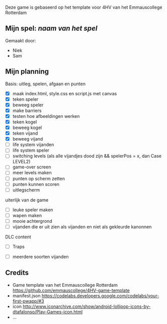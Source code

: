 Deze game is gebaseerd op het template voor 4HV van het Emmauscollege Rotterdam

## Mijn spel: *naam van het spel*
Gemaakt door:
- Niek
- Sam

## Mijn planning

Basis: uitleg, spelen, afgaan en punten
- [x] maak index.html, style.css en script.js met canvas
- [x] teken speler
- [x] beweeg speler
- [x] make barriers
- [x] testen hoe afbeeldingen werken
- [x] teken kogel
- [x] beweeg kogel
- [x] teken vijand
- [x] beweeg vijand
- [ ] life system vijanden
- [ ] life system speler
- [ ] switching levels (als alle vijandjes dood zijn && spelerPos = x, dan Case LEVEL2)
- [ ] game-over screen
- [ ] meer levels maken
- [ ] punten op scherm zetten
- [ ] punten kunnen scoren
- [ ] uitlegscherm

uiterlijk van de game
- [ ] leuke speler maken
- [ ] wapen maken
- [ ] mooie achtergrond
- [ ] vijanden die er uit zien als vijanden en niet als gekleurde kanonnen

DLC content
- [ ] Traps
- [ ] meerdere soorten vijanden


## Credits
- Game template van het Emmauscollege Rotterdam https://github.com/emmauscollege/4HV-game-template
- manifest.json https://codelabs.developers.google.com/codelabs/your-first-pwapp/#3
- icon http://www.iconarchive.com/show/android-lollipop-icons-by-dtafalonso/Play-Games-icon.html
- ...
